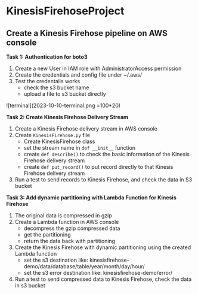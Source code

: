 # KinesisFirehoseProject

## Create a Kinesis Firehose pipeline on AWS console

**Task 1: Authentication for boto3**

1. Create a new User in IAM role with AdministratorAccess permission
2. Create the credentials and config file under ~/.aws/
3. Test the credentails works
    - check the s3 bucket name
    - upload a file to s3 bucket directly

![terminal](2023-10-10-terminal.png =100*20)

**Task 2: Create Kinesis Firehose Delivery Stream**

1. Create a Kinesis Firehose delivery stream in AWS console
2. Create `KinesisFirehose.py` file
   - Create KinesisFirehose class
   - set the stream name in `def __init__` function
   - create `def describe()` to check the basic information of the Kinesis Firehose delivery stream
   - create `def put_record()` to put record directly to that Kinesis Firehose delivery stream
3. Run a test to send records to Kinesis Firehose, and check the data in S3 bucket

**Task 3: Add dynamic partitioning with Lambda Function for Kinesis Firehose**
1. The original data is compressed in gzip
2. Create a Lambda function in AWS console
   - decompress the gzip compressed data
   - get the partitioning
   - return the data back with partitioning
3. Create the Kinesis Firehose with dynamic partitioning using the created Lambda function
   - set the s3 destination like: kinesisfirehose-demo/data/database/table/year/month/day/hour/
   - set the s3 error destination like: kinesisfirehose-demo/error/
5. Run a test to send compressed data to Kinesis Firehose, check the data in s3 bucket

